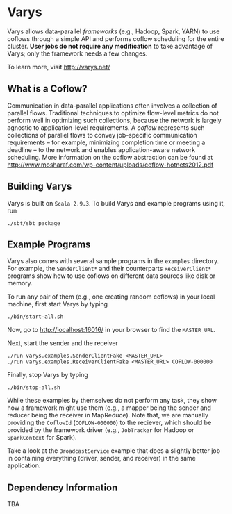 # Varys
Varys allows data-parallel *frameworks* (e.g., Hadoop, Spark, YARN) to use coflows through a simple API and performs coflow scheduling for the entire cluster. **User jobs do not require any modification** to take advantage of Varys; only the framework needs a few changes.

To learn more, visit <http://varys.net/>

## What is a Coflow?
Communication in data-parallel applications often involves a collection of parallel flows. Traditional techniques to optimize flow-level metrics do not perform well in optimizing such collections, because the network is largely agnostic to application-level requirements. A *coflow* represents such collections of parallel flows to convey job-specific communication requirements – for example, minimizing completion time or meeting a deadline – to the network and enables application-aware network scheduling. 
More information on the coflow abstraction can be found at <http://www.mosharaf.com/wp-content/uploads/coflow-hotnets2012.pdf>

## Building Varys
Varys is built on `Scala 2.9.3`. To build Varys and example programs using it, run

	./sbt/sbt package

## Example Programs
Varys also comes with several sample programs in the `examples` directory. For example, the `SenderClient*` and their counterparts `ReceiverClient*` programs show how to use coflows on different data sources like disk or memory. 

To run any pair of them (e.g., one creating random coflows) in your local machine, first start Varys by typing

	./bin/start-all.sh

Now, go to <http://localhost:16016/> in your browser to find the `MASTER_URL`.

Next, start the sender and the receiver

	./run varys.examples.SenderClientFake <MASTER_URL>
	./run varys.examples.ReceiverClientFake <MASTER_URL> COFLOW-000000

Finally, stop Varys by typing

	./bin/stop-all.sh

While these examples by themselves do not perform any task, they show how a framework might use them (e.g., a mapper being the sender and reducer being the receiver in MapReduce). Note that, we are manually providing the `CoflowId` (`COFLOW-000000`) to the reciever, which should be provided by the framework driver (e.g., `JobTracker` for Hadoop or `SparkContext` for Spark).

Take a look at the `BroadcastService` example that does a slightly better job in containing everything (driver, sender, and receiver) in the same application.

## Dependency Information
TBA